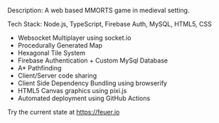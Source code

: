 Description: A web based MMORTS game in medieval setting.

Tech Stack: Node.js, TypeScript, Firebase Auth, MySQL, HTML5, CSS

- Websocket Multiplayer using socket.io
- Procedurally Generated Map
- Hexagonal Tile System
- Firebase Authentication + Custom MySql Database
- A* Pathfinding
- Client/Server code sharing
- Client Side Dependency Bundling using browserify
- HTML5 Canvas graphics using pixi.js
- Automated deployment using GitHub Actions

Try the current state at https://feuer.io
